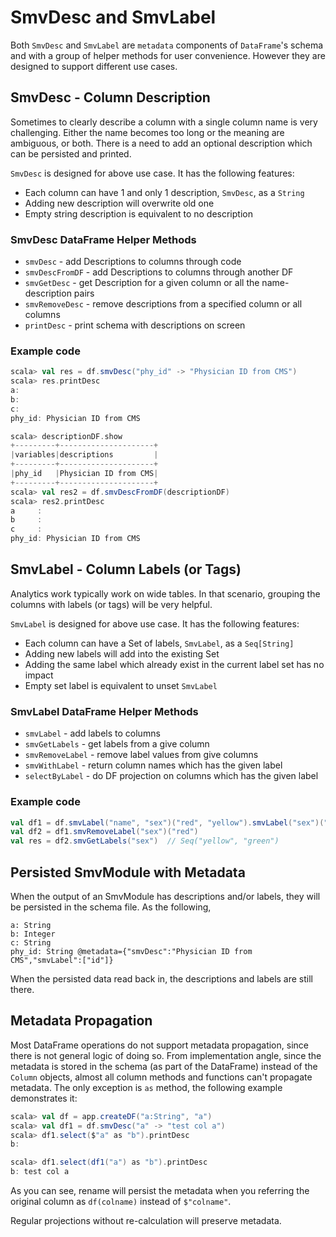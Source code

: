 # SmvDesc and SmvLabel

Both `SmvDesc` and `SmvLabel` are `metadata` components of `DataFrame`'s schema and with a
group of helper methods for user convenience. However they are designed to support different
use cases.

## SmvDesc - Column Description

Sometimes to clearly describe a column with a single column name is very challenging.
Either the name becomes too long or the meaning are ambiguous, or both. There is a
need to add an optional description which can be persisted and printed.

`SmvDesc` is designed for above use case. It has the following features:
* Each column can have 1 and only 1 description, `SmvDesc`, as a `String`
* Adding new description will overwrite old one
* Empty string description is equivalent to no description

### SmvDesc DataFrame Helper Methods
* `smvDesc` - add Descriptions to columns through code
* `smvDescFromDF` - add Descriptions to columns through another DF
* `smvGetDesc` - get Description for a given column or all the name-description pairs
* `smvRemoveDesc` - remove descriptions from a specified column or all columns
* `printDesc` - print schema with descriptions on screen

### Example code
```scala
scala> val res = df.smvDesc("phy_id" -> "Physician ID from CMS")
scala> res.printDesc
a:
b:
c:
phy_id: Physician ID from CMS

scala> descriptionDF.show
+---------+---------------------+
|variables|descriptions         |
+---------+---------------------+
|phy_id   |Physician ID from CMS|
+---------+---------------------+
scala> val res2 = df.smvDescFromDF(descriptionDF)
scala> res2.printDesc
a     : 
b     : 
c     : 
phy_id: Physician ID from CMS
```

## SmvLabel - Column Labels (or Tags)

Analytics work typically work on wide tables. In that scenario, grouping the columns
with labels (or tags) will be very helpful.

`SmvLabel` is designed for above use case. It has the following features:
* Each column can have a Set of labels, `SmvLabel`, as a `Seq[String]`
* Adding new labels will add into the existing Set
* Adding the same label which already exist in the current label set has no impact
* Empty set label is equivalent to unset `SmvLabel`

### SmvLabel DataFrame Helper Methods
* `smvLabel` - add labels to columns
* `smvGetLabels` - get labels from a give column
* `smvRemoveLabel` - remove label values from give columns
* `smvWithLabel` - return column names which has the given label
* `selectByLabel` - do DF projection on columns which has the given label

### Example code
```scala
val df1 = df.smvLabel("name", "sex")("red", "yellow").smvLabel("sex")("green")
val df2 = df1.smvRemoveLabel("sex")("red")
val res = df2.smvGetLabels("sex")  // Seq("yellow", "green")
```

## Persisted SmvModule with Metadata

When the output of an SmvModule has descriptions and/or labels, they will be persisted in the
schema file. As the following,
```
a: String
b: Integer
c: String
phy_id: String @metadata={"smvDesc":"Physician ID from CMS","smvLabel":["id"]}
```

When the persisted data read back in, the descriptions and labels are still there.

## Metadata Propagation

Most DataFrame operations do not support metadata propagation, since there is not
general logic of doing so. From implementation angle, since the metadata is stored in the
schema (as part of the DataFrame) instead of the `Column` objects, almost all column methods and
functions can't propagate metadata. The only exception is `as` method, the following
example demonstrates it:

```scala
scala> val df = app.createDF("a:String", "a")
scala> val df1 = df.smvDesc("a" -> "test col a")
scala> df1.select($"a" as "b").printDesc
b:

scala> df1.select(df1("a") as "b").printDesc
b: test col a

```

As you can see, rename will persist the metadata when you referring the original
column as `df(colname)` instead of `$"colname"`.

Regular projections without re-calculation will preserve metadata.
 
